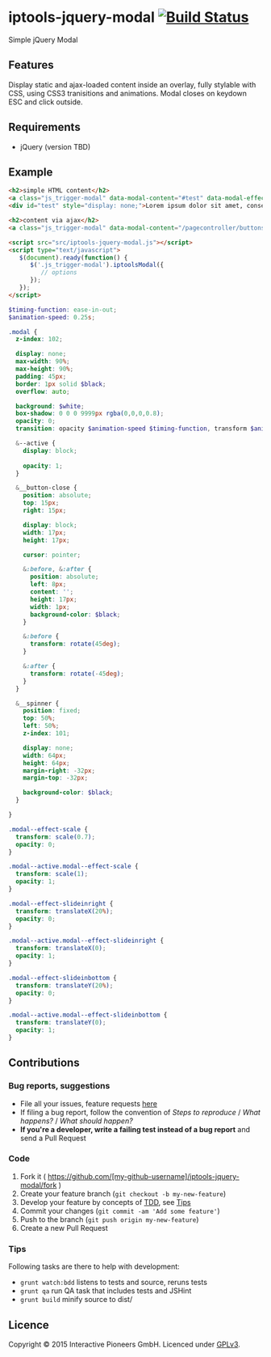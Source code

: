 # iptools-jquery-modal [![Build Status](http://img.shields.io/travis/interactive-pioneers/iptools-jquery-modal.svg)](https://travis-ci.org/interactive-pioneers/iptools-jquery-modal)

Simple jQuery Modal

## Features
Display static and ajax-loaded content inside an overlay, fully stylable with CSS, using CSS3 tranisitions and animations. Modal closes on keydown ESC and click outside.

## Requirements

- jQuery (version TBD)

## Example

```html
<h2>simple HTML content</h2>
<a class="js_trigger-modal" data-modal-content="#test" data-modal-effect="scale">trigger modal</a>
<div id="test" style="display: none;">Lorem ipsum dolor sit amet, consetetur sadipscing elitr, sed diam nonumy eirmod tempor invidunt ut labore et dolore magna aliquyam erat, sed diam voluptua.</div>

<h2>content via ajax</h2>
<a class="js_trigger-modal" data-modal-content="/pagecontroller/buttons" data-modal-effect="scale">trigger modal</a>

<script src="src/iptools-jquery-modal.js"></script>
<script type="text/javascript">
   $(document).ready(function() {
      $('.js_trigger-modal').iptoolsModal({
         // options
      });
   });
</script>

```

```scss
$timing-function: ease-in-out;
$animation-speed: 0.25s;

.modal {
  z-index: 102;

  display: none;
  max-width: 90%;
  max-height: 90%;
  padding: 45px;
  border: 1px solid $black;
  overflow: auto;

  background: $white;
  box-shadow: 0 0 0 9999px rgba(0,0,0,0.8);
  opacity: 0;
  transition: opacity $animation-speed $timing-function, transform $animation-speed $timing-function;

  &--active {
    display: block;
    
    opacity: 1;
  }

  &__button-close {
    position: absolute;
    top: 15px;
    right: 15px;

    display: block;
    width: 17px;
    height: 17px;

    cursor: pointer;

    &:before, &:after {
      position: absolute;
      left: 8px;
      content: '';
      height: 17px;
      width: 1px;
      background-color: $black;
    }

    &:before {
      transform: rotate(45deg);
    }

    &:after {
      transform: rotate(-45deg);
    }
  }

  &__spinner {
    position: fixed;
    top: 50%;
    left: 50%;
    z-index: 101;

    display: none;
    width: 64px;
    height: 64px;
    margin-right: -32px;
    margin-top: -32px;

    background-color: $black; 
  }

}

.modal--effect-scale {
  transform: scale(0.7);
  opacity: 0;
}

.modal--active.modal--effect-scale {
  transform: scale(1);
  opacity: 1;
}

.modal--effect-slideinright {
  transform: translateX(20%);
  opacity: 0;
}

.modal--active.modal--effect-slideinright {
  transform: translateX(0);
  opacity: 1;
}

.modal--effect-slideinbottom {
  transform: translateY(20%);
  opacity: 0;
}

.modal--active.modal--effect-slideinbottom {
  transform: translateY(0);
  opacity: 1;
}

```

## Contributions

### Bug reports, suggestions

- File all your issues, feature requests [here](https://github.com/interactive-pioneers/iptools-jquery-modal/issues)
- If filing a bug report, follow the convention of _Steps to reproduce_ / _What happens?_ / _What should happen?_
- __If you're a developer, write a failing test instead of a bug report__ and send a Pull Request

### Code

1. Fork it ( https://github.com/[my-github-username]/iptools-jquery-modal/fork )
2. Create your feature branch (`git checkout -b my-new-feature`)
3. Develop your feature by concepts of [TDD](http://en.wikipedia.org/wiki/Test-driven_development), see [Tips](#tips)
3. Commit your changes (`git commit -am 'Add some feature'`)
4. Push to the branch (`git push origin my-new-feature`)
5. Create a new Pull Request

### Tips

Following tasks are there to help with development:

- `grunt watch:bdd` listens to tests and source, reruns tests
- `grunt qa` run QA task that includes tests and JSHint
- `grunt build` minify source to dist/

## Licence
Copyright © 2015 Interactive Pioneers GmbH. Licenced under [GPLv3](LICENSE).